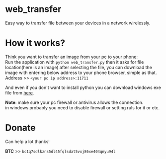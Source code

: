 # web_transfer
Easy way to transfer file between your devices in a network wirelessly.

# How it works?
Think you want to transfer an image from your pc to your phone:  
Run the application with ```python web_transfer.py``` then it asks for file location(here is an image) after selecting the file, you can download the image with entering below address to your phone browser, simple as that.  
Address >> ```<your pc ip address>:11711```  

And even if you don't want to install python you can download windows exe file from [here](https://github.com/boob-boob/web_transfer/releases/download/0.0.1/web_transfer_windows.exe).

**Note**: make sure your pc firewall or antivirus allows the connection.  
in windows probably you need to disable firewall or setting ruls for it or etc.  

# Donate
Can help a lot thanks!  

**BTC** >> ```bc1q7sdlkzns5dl45fqlsdat5vxj86xe404qnyu94l```
